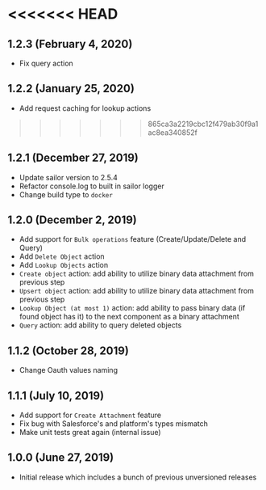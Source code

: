 <<<<<<< HEAD
=======
## 1.2.3 (February 4, 2020)

* Fix query action

## 1.2.2 (January 25, 2020)

* Add request caching for lookup actions

>>>>>>> 865ca3a2219cbc12f479ab30f9a1ac8ea340852f
## 1.2.1 (December 27, 2019)

* Update sailor version to 2.5.4
* Refactor console.log to built in sailor logger
* Change build type to `docker`

## 1.2.0 (December 2, 2019)

* Add support for `Bulk operations` feature (Create/Update/Delete and Query)
* Add `Delete Object` action
* Add `Lookup Objects` action
* `Create object` action: add ability to utilize binary data attachment from previous step
* `Upsert object` action: add ability to utilize binary data attachment from previous step
* `Lookup Object (at most 1)` action: add ability to pass binary data (if found object has it) to the next component as a binary attachment
* `Query` action: add ability to query deleted objects

## 1.1.2 (October 28, 2019)

* Change Oauth values naming

## 1.1.1 (July 10, 2019)

* Add support for `Create Attachment` feature
* Fix bug with Salesforce's and platform's types mismatch
* Make unit tests great again (internal issue)

## 1.0.0 (June 27, 2019)

* Initial release which includes a bunch of previous unversioned releases
